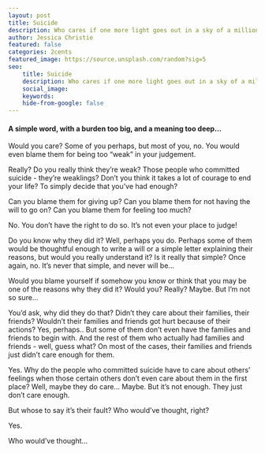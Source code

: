 ```yaml
---
layout: post
title: Suicide
description: Who cares if one more light goes out in a sky of a million stars?
author: Jessica Christie
featured: false
categories: 2cents
featured_image: https://source.unsplash.com/random?sig=5
seo:
    title: Suicide
    description: Who cares if one more light goes out in a sky of a million stars?
    social_image:
    keywords:
    hide-from-google: false
---
```

#### A simple word, with a burden too big, and a meaning too deep…

Would you care? Some of you perhaps, but most of you, no. You would even blame them for being too “weak” in your judgement.

Really? Do you really think they’re weak? Those people who committed suicide - they’re weaklings? Don’t you think it takes a lot of courage to end your life? To simply decide that you’ve had enough?

Can you blame them for giving up? Can you blame them for not having the will to go on? Can you blame them for feeling too much?

No. You don’t have the right to do so. It’s not even your place to judge\!

Do you know why they did it? Well, perhaps you do. Perhaps some of them would be thoughtful enough to write a will or a simple letter explaining their reasons, but would you really understand it? Is it really that simple? Once again, no. It’s never that simple, and never will be…

Would you blame yourself if somehow you know or think that you may be one of the reasons why they did it? Would you? Really? Maybe. But I’m not so sure…

You’d ask, why did they do that? Didn’t they care about their families, their friends? Wouldn’t their families and friends got hurt because of their actions? Yes, perhaps.. But some of them don’t even have the families and friends to begin with. And the rest of them who actually had families and friends - well, guess what? On most of the cases, their families and friends just didn’t care enough for them.

Yes. Why do the people who committed suicide have to care about others’ feelings when those certain others don’t even care about them in the first place? Well, maybe they do care… Maybe. But it’s not enough. They just don’t care enough.

But whose to say it’s their fault? Who would’ve thought, right?

Yes.

Who would’ve thought…
